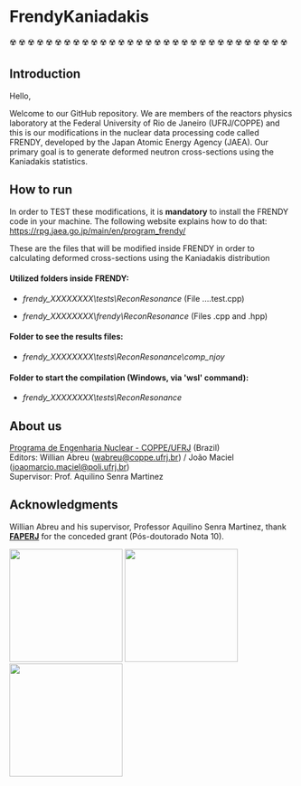 # FrendyKaniadakis
:radioactive: :radioactive: :radioactive: :radioactive: :radioactive: :radioactive: :radioactive: :radioactive: :radioactive: :radioactive: :radioactive: :radioactive: :radioactive: :radioactive: :radioactive: :radioactive: :radioactive: :radioactive: :radioactive: :radioactive: :radioactive: :radioactive: :radioactive: :radioactive: :radioactive: :radioactive: :radioactive: :radioactive: :radioactive: :radioactive: :radioactive:  

## Introduction

Hello, 


Welcome to our GitHub repository. We are members of the reactors physics laboratory at the Federal University of Rio de Janeiro (UFRJ/COPPE) and this is our modifications in the nuclear data processing code called FRENDY, developed by the Japan Atomic Energy Agency (JAEA). Our primary goal is to generate deformed neutron cross-sections using the Kaniadakis statistics.

## How to run

In order to TEST these modifications, it is **mandatory** to install the FRENDY code in your machine. The following website explains how to do that:
https://rpg.jaea.go.jp/main/en/program_frendy/

These are the files that will be modified inside FRENDY
in order to calculating deformed cross-sections using the Kaniadakis distribution

#### Utilized folders inside FRENDY:

* _frendy_XXXXXXXX\tests\ReconResonance_ (File ....test.cpp)

* _frendy_XXXXXXXX\frendy\ReconResonance_ (Files .cpp and .hpp)

#### Folder to see the results files:

* _frendy_XXXXXXXX\tests\ReconResonance\comp_njoy_

#### Folder to start the compilation (Windows, via 'wsl' command):

* _frendy_XXXXXXXX\tests\ReconResonance_

## About us

[Programa de Engenharia Nuclear - COPPE/UFRJ](http://www.con.ufrj.br/) (Brazil)    
Editors: Willian Abreu (wabreu@coppe.ufrj.br) / João Maciel (joaomarcio.maciel@poli.ufrj.br)    
Supervisor: Prof. Aquilino Senra Martinez  

## Acknowledgments

Willian Abreu and his supervisor, Professor Aquilino Senra Martinez, thank [**FAPERJ**](https://www.faperj.br/) for the conceded grant (Pós-doutorado Nota 10). 

<img src="http://www.con.ufrj.br/wp-content/uploads/2015/07/logo.gif" width="200"> <img src="https://www.faperj.br/downloads/logomarcas/logo.jpg" width="200" style="text-align:center">  <img src="https://upload.wikimedia.org/wikipedia/pt/1/1e/Logo_COPPE_-_UFRJ.jpg" width="200" style="text-align:center">





